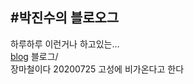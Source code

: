 #박진수의 블로오그
---
하루하루 이런거나 하고있는...  
[blog](https://jinsup9k.github.io/) 블로그/  
장마철이다 20200725
고성에 비가온다고 한다

     

